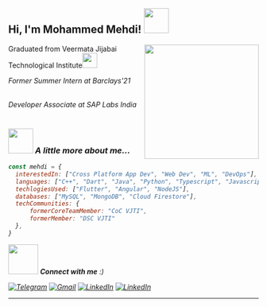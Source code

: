 
<h2> Hi, I'm Mohammed Mehdi! <img src="https://media.giphy.com/media/iJUhSOR9agCiXPFBqu/giphy.gif" width="50"></h2>
<img align='right' src="https://media.giphy.com/media/cID9NShVKKjHs5ygCP/giphy.gif" width="230">
Graduated from Veermata Jijabai Technological Institute</a><img src="https://media.giphy.com/media/kc5KiPcBjdYxdJ6Jrt/giphy.gif" width="30"> 
</em></p>

<p><em>Former Summer Intern at Barclays'21</br><br/>
<p><em>Developer Associate at SAP Labs India</br><br/>


### <img src="https://media.giphy.com/media/VgCDAzcKvsR6OM0uWg/giphy.gif" width="50"> A little more about me...  

```javascript
const mehdi = {
  interestedIn: ["Cross Platform App Dev", "Web Dev", "ML", "DevOps"],
  languages: ["C++", "Dart", "Java", "Python", "Typescript", "Javascript"],
  techlogiesUsed: ["Flutter", "Angular", "NodeJS"],
  databases: ["MySQL", "MongoDB", "Cloud Firestore"],
  techCommunities: {
	  formerCoreTeamMember: "CoC VJTI",
	  formerMember: "DSC VJTI"
  },
}
```

<img src="https://media.giphy.com/media/LnQjpWaON8nhr21vNW/giphy.gif" width="60"> <em><b>Connect with me</b> :)</em>

[![Telegram](https://img.shields.io/badge/-TELEGRAM-2CA5E0?style=for-the-badge&logo=telegram&logoColor=white)](https://t.me/mehdipatel) [![Gmail](https://img.shields.io/badge/-GMAIL-D14836?style=for-the-badge&logo=gmail&logoColor=white)](mailto:mehdi.patel@gmail.com) [![LinkedIn](https://img.shields.io/badge/-LINKEDIN-0077B5?style=for-the-badge&logo=linkedin&logoColor=white)](https://www.linkedin.com/in/moahmmedmehdi/) [![LinkedIn](https://img.shields.io/badge/Instagram-E4405F?style=for-the-badge&logo=instagram&logoColor=white)](https://www.instagram.com/mehdi.patel/)

---
